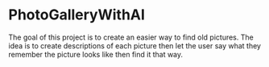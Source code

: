 # PhotoGalleryWithAI
The goal of this project is to create an easier way to find old pictures. The idea is to create descriptions of each picture then let the user say what they remember the picture looks like then find it that way.
